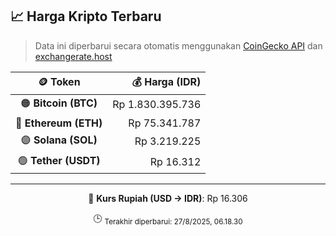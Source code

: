 

<!-- HARGA_KRIPTO -->
## 📈 Harga Kripto Terbaru

> Data ini diperbarui secara otomatis menggunakan [CoinGecko API](https://www.coingecko.com/) dan [exchangerate.host](https://exchangerate.host/)

<div align="center">

| 🪙 Token | 💰 Harga (IDR) |
|:------:|---------------:|
| 🟠 **Bitcoin (BTC)**   | Rp 1.830.395.736 |
| 🔵 **Ethereum (ETH)**  | Rp 75.341.787 |
| 🟣 **Solana (SOL)**    | Rp 3.219.225 |
| 🟢 **Tether (USDT)**   | Rp 16.312 |

---

💱 **Kurs Rupiah (USD → IDR)**: Rp 16.306

🕒 <sub>Terakhir diperbarui: 27/8/2025, 06.18.30</sub>

</div>
<!-- /HARGA_KRIPTO -->